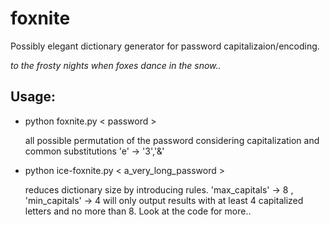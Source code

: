# foxnite
Possibly elegant dictionary generator for password capitalizaion/encoding.
 
*to the frosty nights when foxes dance in the snow..*

Usage:
----
 - python foxnite.py < password >
 
    all possible permutation of the password considering capitalization and common substitutions 'e' -> '3','&'
 
 - python ice-foxnite.py < a_very_long_password >
 
    reduces dictionary size by introducing rules. 'max_capitals' -> 8 , 'min_capitals' -> 4 will only output results with at least 4 capitalized letters and no more than 8. Look at the code for more..
 
